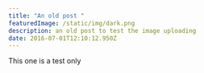 ```yaml
---
title: "An old post "
featuredImage: /static/img/dark.png
description: an old post to test the image uploading
date: 2016-07-01T12:10:12.950Z
---
```

This one is a test only